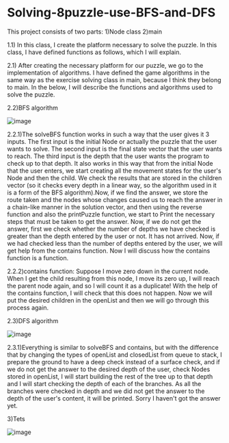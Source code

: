 # Solving-8puzzle-use-BFS-and-DFS

This project consists of two parts:
1)Node class
2)main

1.1) In this class, I create the platform necessary to solve the puzzle. In this class, I have defined functions as follows, which I will explain.

2.1) After creating the necessary platform for our puzzle, we go to the implementation of algorithms. I have defined the game algorithms in the same way as the exercise solving class in main, because I think they belong to main. In the below, I will describe the functions and algorithms used to solve the puzzle.

2.2)BFS algorithm

![image](https://user-images.githubusercontent.com/61280030/209734584-4f344557-cc92-4556-99c3-79708d546b1b.png)

2.2.1)The solveBFS function works in such a way that the user gives it 3 inputs. The first input is the initial Node or actually the puzzle that the user wants to solve. The second input is the final state vector that the user wants to reach. The third input is the depth that the user wants the program to check up to that depth. It also works in this way that from the initial Node that the user enters, we start creating all the movement states for the user's Node and then the child. We check the results that are stored in the children vector (so it checks every depth in a linear way, so the algorithm used in it is a form of the BFS algorithm).Now, if we find the answer, we store the route taken and the nodes whose changes caused us to reach the answer in a chain-like manner in the solution vector, and then using the reverse function and also the printPuzzle function, we start to Print the necessary steps that must be taken to get the answer. Now, if we do not get the answer, first we check whether the number of depths we have checked is greater than the depth entered by the user or not. It has not arrived. Now, if we had checked less than the number of depths entered by the user, we will get help from the contains function. Now I will discuss how the contains function is a function.

2.2.2)contains function: Suppose I move zero down in the current node. When I get the child resulting from this node, I move its zero up, I will reach the parent node again, and so I will count it as a duplicate! With the help of the contains function, I will check that this does not happen. Now we will put the desired children in the openList and then we will go through this process again.

2.3)DFS algorithm

![image](https://user-images.githubusercontent.com/61280030/209734699-988cfc98-057e-4df7-aeab-21d23988c4c9.png)

2.3.1)Everything is similar to solveBFS and contains, but with the difference that by changing the types of openList and closedList from queue to stack, I prepare the ground to have a deep check instead of a surface check, and if we do not get the answer to the desired depth of the user, check Nodes stored in openList, I will start building the rest of the tree up to that depth and I will start checking the depth of each of the branches. As all the branches were checked in depth and we did not get the answer to the depth of the user's content, it will be printed. Sorry I haven't got the answer yet.


3)Tets

![image](https://user-images.githubusercontent.com/61280030/209735313-33cb2f08-77b8-41f6-b046-7658e484c5d4.png)

